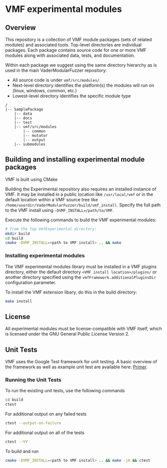 # VMF experimental modules

## Overview

This repository is a collection of VMF module packages (sets of related modules) and associated tools.
Top-level directories are individual packages. Each package contains source code for one or more VMF
modules along with associated data, tests, and documentation.

Within each package we suggest using the same directory hierarchy as is used in the main 
VaderModularFuzzer repository:
* All source code is under `vmf/src/modules/`
* Next-level directory identifies the platform(s) the modules will run on (linux, windows, common, etc.)
* Lowest-level directory identifies the specific module type

```
/
|-- SamplePackage
    |-- data
    |-- docs
    |-- test
    |-- vmf/src/modules
        |-- common
	    |-- mutator
	    |-- output
    |-- submodules
```

## Building and installing experimental module packages
VMF is built using CMake

Building the Experimental repository also requires an installed instance of VMF. It may be installed
in a public location like `/usr/local/vmf` or in the default location within a VMF source tree like
`/home/userdir/VaderModularFuzzer/build/vmf_install`. Specify the full path to the VMF install using
`-DVMF_INSTALL=/path/to/VMF`.

Execute the following commands to build the VMF experimental modules:

```bash
# from the top VmfExperimental directory:
mkdir build
cd build
cmake -DVMF_INSTALL=<path to VMF install> .. && make
```

### Installing experimental modules

The VMF experimental modules library must be installed in a VMF plugins directory, either the default
directory `<VMF install location>/plugins/` or another directory specified using the 
`vmfFramework.additionalPluginsDir` configuration parameter.

To install the VMF extension libary, do this in the build directory:
```bash
make install
```

## License
All experimental modules must be license-compatible with VMF itself, which is licensed under the GNU General Public License Version 2.


## Unit Tests

VMF uses the Google Test framework for unit testing. A basic overview of the framework as well as example unit test are available here: [Primer](http://google.github.io/googletest/primer.html).

### Running the Unit Tests
To run the existing unit tests, use the following commands
```bash
cd build
ctest
```

For additional output on any failed tests
```bash
ctest --output-on-failure
```

For additional output on all of the tests
```bash
ctest --VV
```

To build and run
```bash
cmake -DVMF_INSTALL=<path to VMF install> .. && make -j8 && ctest
```
